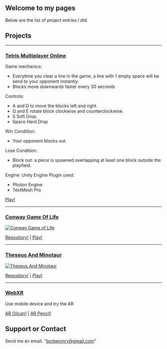 ## Welcome to my pages

Below are the list of project entries I did.

## Projects

---
### [Tetris Multiplayer Online](https://borbejonry.bitbucket.io/website/tetris_network/index.html)

Game mechanics:
- Everytime you clear a line in the game, a line with 1 empty space will be send to your opponent instantly.
- Blocks move downwards faster every 30 seconds

Controls:
- A and D to move the blocks left and right.
- Q and E rotate block clockwise and counterclockwise.
- S Soft Drop.
- Space Hard Drop

Win Condition:
- Your opponent blocks out.

Lose Condition:
- Block out: a piece is spawned overlapping at least one block outside the playfield.

Engine: Unity Engine
Plugin used: 
- Photon Engine
- TextMesh Pro

[Play!](https://borbejonry.bitbucket.io/website/tetris_network/index.html)

---
### [Conway Game Of Life](https://www.youtube.com/watch?v=a_r12GPDj1U "Conway Game of Life")

[![Conway Game of Life](https://yt-embed.herokuapp.com/embed?v=a_r12GPDj1U)](https://www.youtube.com/watch?v=a_r12GPDj1U "Conway Game of Life")

[Repository!](https://bitbucket.org/borbejonry/sample-conway-game-of-life) | [Play!](https://borbejonry.bitbucket.io/SetryConwayGameOfLife/index.html)

---
### [Theseus And Minotaur](https://www.youtube.com/watch?v=ZRMiaXUaNFA "Theseus And Minotaur")

[![Theseus And Minotaur](https://yt-embed.herokuapp.com/embed?v=ZRMiaXUaNFA)](https://www.youtube.com/watch?v=ZRMiaXUaNFA "Theseus And Minotaur")

[Repository!](https://bitbucket.org/borbejonry/entrytheseusandminotaur) | [Play!](https://borbejonry.bitbucket.io/website/theseus_and_minotaur/index.html)

---
### [WebXR](https://borbejonry.bitbucket.io/website/webXR/index.html?model=default)

Use mobile device and try the AR

[AR Oilcan!](https://borbejonry.bitbucket.io/website/webXR/index.html?model=default) | 
[AR Pencil!](https://borbejonry.bitbucket.io/website/webXR/index.html?model=pencil)

## Support or Contact

Send me an email. "borbejonry@gmail.com"
